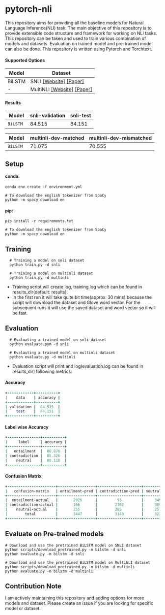 # pytorch-nli
This repository aims for providing all the baseline models for Natural Language Inference(NLI) task. The main objective of this repository is to provide extensible code structure and framework for working on NLI tasks. This repository can be taken and used to train various combination of models and datasets. Evaluation on trained model and pre-trained model can also be done. This repository is written using Pytorch and Torchtext.


#### Supported Options
Model | Dataset
|---|---|
| BiLSTM | SNLI [[Website]](https://nlp.stanford.edu/projects/snli/) [[Paper]](https://nlp.stanford.edu/pubs/snli_paper.pdf)
|   -  | MultiNLI [[Website]](https://www.nyu.edu/projects/bowman/multinli/) [[Paper]](https://cims.nyu.edu/~sbowman/multinli/paper.pdf)

#### Results
Model | snli-validation | snli-test |
----|----|----|
`BiLSTM ` | 84.515 | 84.151 |

Model | multinli-dev-matched | multinli-dev-mismatched |
----|----|----|
`BiLSTM ` | 71.075 | 70.555 |

## Setup
#### conda:
```shell
conda env create -f environment.yml

# To download the english tokenizer from SpaCy
python -m spacy download en
```
#### pip:
```shell
pip install -r requirements.txt

# To download the english tokenizer from SpaCy
python -m spacy download en
```


## Training
```shell
  # Training a model on snli dataset
  python train.py -d snli
  
  # Training a model on multinli dataset
  python train.py -d multinli
```
* Training script will create log, training.log which can be found in results_dir(default: results).
* In the first run it will take quite bit time(approx: 30 mins) because the script will download the dataset and Glove word vector. For the subsequent runs it will use the saved dataset and word vector so it will be fast.
## Evaluation
```shell
  # Evaluating a trained model on snli dataset
  python evaluate.pym -d snli
  
  # Evalauting a trained model on multinli dataset
  python evaluate.py -d multinli
```
* Evaluation script will print and log(evaluation.log can be found in results_dir) following metrics:
#### Accuracy
```ruby
+------------+----------+
|    data    | accuracy |
+------------+----------+
| validation |  84.515  |
|    test    |  84.151  |
+------------+----------+
```
#### Label wise Accuracy
```ruby
+---------------+----------+
|     label     | accuracy |
+---------------+----------+
|   entailment  |  86.876  |
| contradiction |  85.326  |
|    neutral    |  80.118  |
+---------------+----------+
```
#### Confusion Matrix
```ruby
+----------------------+-----------------+--------------------+--------------+-------+
|   confusion-matrix   | entailment-pred | contradiction-pred | neutral-pred | total |
+----------------------+-----------------+--------------------+--------------+-------+
|  entailment-actual   |       2926      |         93         |     349      |  3368 |
| contradiction-actual |       166       |        2762        |     309      |  3237 |
|    neutral-actual    |       355       |        285         |     2579     |  3219 |
|        total         |       3447      |        3140        |     3237     |  9824 |
+----------------------+-----------------+--------------------+--------------+-------+
```

## Evaluate on Pre-trained models
```shell
# Download and use the pretrained BiLSTM model on SNLI dataset
python scripts/download_pretrained.py -m bilstm -d snli
python evaluate.py -m bilstm -d snli

# Download and use the pretrained BiLSTM model on MultiNLI dataset
python scripts/download_pretrained.py -m bilstm -d multinli
python evaluate.py -m bilstm -d multinli
```

## Contribution Note
I am actively maintaining this repository and adding options for more models and dataset. Please create an issue if you are looking for specific model or dataset.

